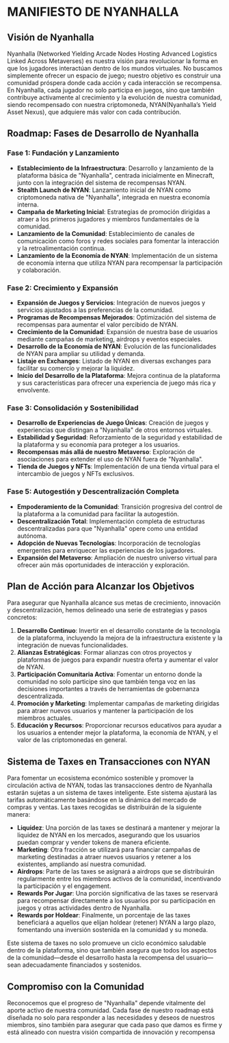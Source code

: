 # MANIFIESTO DE NYANHALLA

## Visión de Nyanhalla

Nyanhalla (Networked Yielding Arcade Nodes Hosting Advanced Logistics Linked Across Metaverses) es nuestra visión para revolucionar la forma en que los jugadores interactúan dentro de los mundos virtuales. No buscamos simplemente ofrecer un espacio de juego; nuestro objetivo es construir una comunidad próspera donde cada acción y cada interacción se recompensa. En Nyanhalla, cada jugador no solo participa en juegos, sino que también contribuye activamente al crecimiento y la evolución de nuestra comunidad, siendo recompensado con nuestra criptomoneda, NYAN(Nyanhalla’s Yield Asset Nexus), que adquiere más valor con cada contribución.

## Roadmap: Fases de Desarrollo de Nyanhalla

### Fase 1: Fundación y Lanzamiento

- **Establecimiento de la Infraestructura**: Desarrollo y lanzamiento de la plataforma básica de "Nyanhalla", centrada inicialmente en Minecraft, junto con la integración del sistema de recompensas NYAN.
- **Stealth Launch de NYAN**: Lanzamiento inicial de NYAN como criptomoneda nativa de "Nyanhalla", integrada en nuestra economía interna.
- **Campaña de Marketing Inicial**: Estrategias de promoción dirigidas a atraer a los primeros jugadores y miembros fundamentales de la comunidad.
- **Lanzamiento de la Comunidad**: Establecimiento de canales de comunicación como foros y redes sociales para fomentar la interacción y la retroalimentación continua.
- **Lanzamiento de la Economía de NYAN**: Implementación de un sistema de economía interna que utiliza NYAN para recompensar la participación y colaboración.

### Fase 2: Crecimiento y Expansión

- **Expansión de Juegos y Servicios**: Integración de nuevos juegos y servicios ajustados a las preferencias de la comunidad.
- **Programas de Recompensas Mejorados**: Optimización del sistema de recompensas para aumentar el valor percibido de NYAN.
- **Crecimiento de la Comunidad**: Expansión de nuestra base de usuarios mediante campañas de marketing, airdrops y eventos especiales.
- **Desarrollo de la Economía de NYAN**: Evolución de las funcionalidades de NYAN para ampliar su utilidad y demanda.
- **Listaje en Exchanges**: Listado de NYAN en diversas exchanges para facilitar su comercio y mejorar la liquidez.
- **Inicio del Desarrollo de la Plataforma**: Mejora continua de la plataforma y sus características para ofrecer una experiencia de juego más rica y envolvente.

### Fase 3: Consolidación y Sostenibilidad

- **Desarrollo de Experiencias de Juego Únicas**: Creación de juegos y experiencias que distingan a "Nyanhalla" de otros entornos virtuales.
- **Estabilidad y Seguridad**: Reforzamiento de la seguridad y estabilidad de la plataforma y su economía para proteger a los usuarios.
- **Recompensas más allá de nuestro Metaverso**: Exploración de asociaciones para extender el uso de NYAN fuera de "Nyanhalla".
- **Tienda de Juegos y NFTs**: Implementación de una tienda virtual para el intercambio de juegos y NFTs exclusivos.

### Fase 5: Autogestión y Descentralización Completa

- **Empoderamiento de la Comunidad**: Transición progresiva del control de la plataforma a la comunidad para facilitar la autogestión.
- **Descentralización Total**: Implementación completa de estructuras descentralizadas para que "Nyanhalla" opere como una entidad autónoma.
- **Adopción de Nuevas Tecnologías**: Incorporación de tecnologías emergentes para enriquecer las experiencias de los jugadores.
- **Expansión del Metaverso**: Ampliación de nuestro universo virtual para ofrecer aún más oportunidades de interacción y exploración.


## Plan de Acción para Alcanzar los Objetivos

Para asegurar que Nyanhalla alcance sus metas de crecimiento, innovación y descentralización, hemos delineado una serie de estrategias y pasos concretos:

1. **Desarrollo Continuo**: Invertir en el desarrollo constante de la tecnología de la plataforma, incluyendo la mejora de la infraestructura existente y la integración de nuevas funcionalidades.
2. **Alianzas Estratégicas**: Formar alianzas con otros proyectos y plataformas de juegos para expandir nuestra oferta y aumentar el valor de NYAN.
3. **Participación Comunitaria Activa**: Fomentar un entorno donde la comunidad no solo participe sino que también tenga voz en las decisiones importantes a través de herramientas de gobernanza descentralizada.
4. **Promoción y Marketing**: Implementar campañas de marketing dirigidas para atraer nuevos usuarios y mantener la participación de los miembros actuales.
5. **Educación y Recursos**: Proporcionar recursos educativos para ayudar a los usuarios a entender mejor la plataforma, la economía de NYAN, y el valor de las criptomonedas en general.

## Sistema de Taxes en Transacciones con NYAN

Para fomentar un ecosistema económico sostenible y promover la circulación activa de NYAN, todas las transacciones dentro de Nyanhalla estarán sujetas a un sistema de taxes inteligente. Este sistema ajustará las tarifas automáticamente basándose en la dinámica del mercado de compras y ventas. Las taxes recogidas se distribuirán de la siguiente manera:

- **Liquidez**: Una porción de las taxes se destinará a mantener y mejorar la liquidez de NYAN en los mercados, asegurando que los usuarios puedan comprar y vender tokens de manera eficiente.
- **Marketing**: Otra fracción se utilizará para financiar campañas de marketing destinadas a atraer nuevos usuarios y retener a los existentes, ampliando así nuestra comunidad.
- **Airdrops**: Parte de las taxes se asignará a airdrops que se distribuirán regularmente entre los miembros activos de la comunidad, incentivando la participación y el engagement.
- **Rewards Por Jugar**: Una porción significativa de las taxes se reservará para recompensar directamente a los usuarios por su participación en juegos y otras actividades dentro de Nyanhalla.
- **Rewards por Holdear**: Finalmente, un porcentaje de las taxes beneficiará a aquellos que elijan holdear (retener) NYAN a largo plazo, fomentando una inversión sostenida en la comunidad y su moneda.

Este sistema de taxes no solo promueve un ciclo económico saludable dentro de la plataforma, sino que también asegura que todos los aspectos de la comunidad—desde el desarrollo hasta la recompensa del usuario—sean adecuadamente financiados y sostenidos.



## Compromiso con la Comunidad

Reconocemos que el progreso de "Nyanhalla" depende vitalmente del aporte activo de nuestra comunidad. Cada fase de nuestro roadmap está diseñada no solo para responder a las necesidades y deseos de nuestros miembros, sino también para asegurar que cada paso que damos es firme y está alineado con nuestra visión compartida de innovación y recompensa
